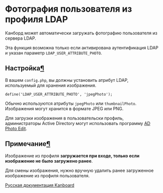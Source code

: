 Фотография пользователя из профиля LDAP
=======================================



Канборд может автоматически загружать фотографию пользователя из сервера LDAP.



Эта функция возможна только если активирована аутентификация LDAP и указан параметр `LDAP_USER_ATTRIBUTE_PHOTO`.



Настройка[¶](#configuration "Ссылка на этот заголовок")
-------------------------------------------------------



В вашем `config.php`, вы должны установить атрибут LDAP, используемый для хранения изображения.



    define('LDAP_USER_ATTRIBUTE_PHOTO', 'jpegPhoto');



Обычно используются атрибуты `jpegPhoto` или `thumbnailPhoto`. Изображения могут хранится в формате JPEG или PNG.



Для загрузки изображения в пользовательски профиль, администраторы Active Directory могут использовать программу [AD Photo Edit](http://www.cjwdev.co.uk/Software/ADPhotoEdit/Info.html).



Примечание[¶](#notes "Ссылка на этот заголовок")
------------------------------------------------

Изображение из профиля **загружается при входе, только если изображение не было загружено ранее**.

Для смены изображения, нужно вручную удалить ранее загруженное изображение из профиля пользователя.




[Русская документация Kanboard](http://kanboard.ru/doc/)

